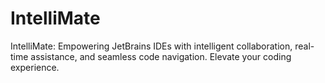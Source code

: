 # IntelliMate
IntelliMate: Empowering JetBrains IDEs with intelligent collaboration, real-time assistance, and seamless code navigation. Elevate your coding experience.
